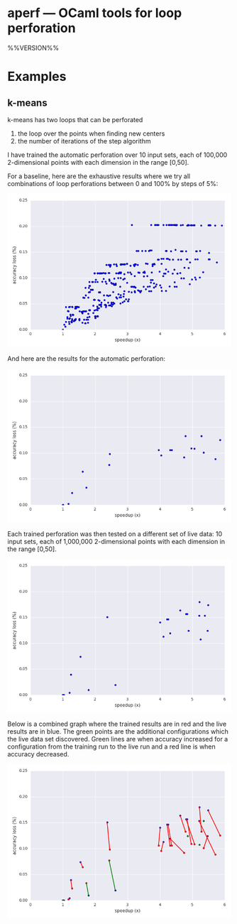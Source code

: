 # aperf — OCaml tools for loop perforation
%%VERSION%%


# Examples

## k-means

k-means has two loops that can be perforated

1. the loop over the points when finding new centers
1. the number of iterations of the step algorithm

I have trained the automatic perforation over 10 input sets, each of
100,000 2-dimensional points with each dimension in the range [0,50].

For a baseline, here are the exhaustive results where we try all
combinations of loop perforations between 0 and 100% by steps of 5%:

![](exhaustive.training.png)

And here are the results for the automatic perforation:

![](training.data.png)

Each trained perforation was then tested on a different set of live data:
10 input sets, each of 1,000,000 2-dimensional points with each
dimension in the range [0,50].

![](live.data.png)

Below is a combined graph where the trained results are in red and the
live results are in blue.
The green points are the additional configurations which the live data
set discovered.
Green lines are when accuracy increased for a configuration from the
training run to the live run and a red line is when accuracy
decreased.

![](combined.png)
